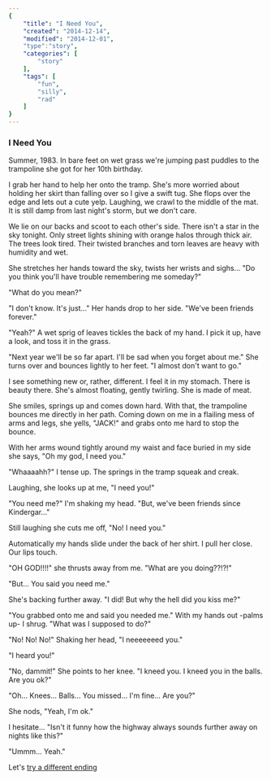 ```yaml
---
{
    "title": "I Need You",
    "created": "2014-12-14",
    "modified": "2014-12-01",
    "type":"story",
    "categories": [
        "story"
    ],
    "tags": [
        "fun",
        "silly",
        "rad"
    ]
}
---
```

### I Need You

Summer, 1983. In bare feet on wet grass we're jumping past puddles to
the trampoline she got for her 10th birthday.

I grab her hand to help her onto the tramp. She's more worried about
holding her skirt than falling over so I give a swift tug. She flops
over the edge and lets out a cute yelp. Laughing, we crawl to the middle
of the mat. It is still damp from last night's storm, but we don't care.

We lie on our backs and scoot to each other's side. There isn't a star
in the sky tonight. Only street lights shining with orange halos through
thick air. The trees look tired. Their twisted branches and torn leaves
are heavy with humidity and wet.

She stretches her hands toward the sky, twists her wrists and sighs...
"Do you think you'll have trouble remembering me someday?"

"What do you mean?"

"I don't know. It's just..." Her hands drop to her side. "We've been
friends forever."

"Yeah?" A wet sprig of leaves tickles the back of my hand. I pick it up,
have a look, and toss it in the grass.

"Next year we'll be so far apart. I'll be sad when you forget about me."
She turns over and bounces lightly to her feet. "I almost don't want to
go."

I see something new or, rather, different. I feel it in my stomach.
There is beauty there. She's almost floating, gently twirling. She is
made of meat.

She smiles, springs up and comes down hard. With that, the trampoline
bounces me directly in her path. Coming down on me in a flailing mess of
arms and legs, she yells, "JACK!" and grabs onto me hard to stop the
bounce.

With her arms wound tightly around my waist and face buried in my side
she says, "Oh my god, I need you."

"Whaaaahh?" I tense up. The springs in the tramp squeak and creak.

Laughing, she looks up at me, "I need you!"

"You need me?" I'm shaking my head. "But, we've been friends since
Kindergar..."

Still laughing she cuts me off, "No! I need you."

Automatically my hands slide under the back of her shirt. I pull her
close. Our lips touch.

"OH GOD!!!!" she thrusts away from me. "What are you doing??!?!"

"But... You said you need me."

She's backing further away. "I did! But why the hell did you kiss me?"

"You grabbed onto me and said you needed me." With my hands out -palms
up- I shrug. "What was I supposed to do?"

"No! No! No!" Shaking her head, "I neeeeeeed you."

"I heard you!"

"No, dammit!" She points to her knee. "I kneed you. I kneed you in the
balls. Are you ok?"

"Oh... Knees… Balls… You missed… I'm fine… Are you?"

She nods, "Yeah, I'm ok."

I hesitate... "Isn't it funny how the highway always sounds further away
on nights like this?"

"Ummm... Yeah."

Let's [try a different ending](i-need-you-alt.html)
